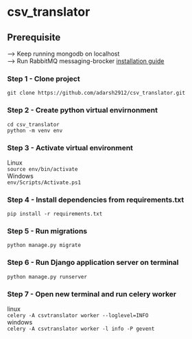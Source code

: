 # csv_translator

## Prerequisite
--> Keep running mongodb on localhost<br/>
--> Run RabbitMQ messaging-brocker [installation guide](https://www.rabbitmq.com/#getstarted)

### Step 1 - Clone project
`git clone https://github.com/adarsh2912/csv_translator.git`

### Step 2 - Create python virtual envirnonment
`cd csv_translator` <br/>
`python -m venv env`

### Step 3 - Activate virtual environment
Linux <br/>
`source env/bin/activate`<br/>
Windows<br/>
`env/Scripts/Activate.ps1`

### Step 4 - Install dependencies from requirements.txt
`pip install -r requirements.txt`

### Step 5 - Run migrations
`python manage.py migrate`

### Step 6 - Run Django application server on terminal
`python manage.py runserver`

### Step 7 - Open new terminal and run celery worker
linux<br/>
`celery -A csvtranslator worker --loglevel=INFO`<br/>
windows<br/>
`celery -A csvtranslator worker -l info -P gevent`
